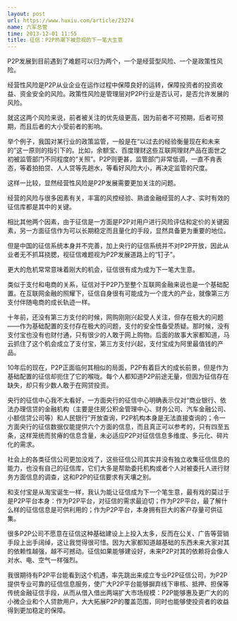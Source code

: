 ```yaml
---
layout: post
url: https://www.huxiu.com/article/23274
name: 六军总管
time: 2013-12-01 11:55
title: 征信：P2P热潮下被忽视的下一笔大生意
---
```

P2P发展到目前遇到了难题可以归为两个，一个是经营型风险、一个是政策性风险。

经营性风险是P2P从业企业在运作过程中保障良好的运转，保障投资者的投资收益、资金安全的风险。政策性风险是管理层对P2P行业是否认可，是否允许发展的风险。

就这这两个风险来说，前者被关注的优先级更高，因为前者不可预期，后者可预期，而且后者的大小受前者的影响。

举个例子，我国对某行业的政策监管，一般是在“以过去的经验衡量现在和未来的”这一原则的指引下的。比如，余额宝、百度理财这些互联网理财产品在面世之初被监管部门不同程度的“关照”。P2P则更甚，监管部门非常低调，一直不肯表态，等着拍拍贷、人人贷等先趟水，等看好风险大小，再决定监管的尺度。

这样一比较，显然经营性风险是P2P发展需要更加关注的问题。

经营的风险与很多因素有关，丰富的风控经验、熟谙金融经营的人才、实时有效的征信库都是其中的关键。

相比其他两个因素，由于征信是一方面是P2P对用户进行风险评估和定价的关键因素，另一方面征信作为可以长期稳定而且量化的手段，显然具备更为重要的地位。

但是中国的征信系统本身并不完善，加上央行的征信系统并不对P2P开放，因此从业者无不抓耳挠腮，视征信难题视为P2P发展道路上的“钉子”。

更大的危机常常意味着刚大的机会，征信很有成为成为下一笔大生意。

类似于支付和电商的关系，征信对于P2P乃至整个互联网金融来说也是一个基础配置。在互联网金融的照耀下，征信自身很有可能成为一个庞大的产业，就像第三方支付伴随电商的成长轨迹一样。

十年前，还没有第三方支付的时候，网购刚刚兴起受人关注，但存在极大的问题——作为基础配置的支付存在极大的问题，支付的安全性备受质疑。那时候，没有支付宝也没有也财付通，只有很少的人敢于网上购物。后面的故事大家都知道，马云抓住了这个机会成立了支付宝，第三方支付兴起，支付宝成为阿里最值钱的产品。

10年后的现在，P2P正面临何其相似的局面，P2P有着巨大的成长前景，但是作为基础配置的征信却扼住了它的喉咙。每个人都知道P2P前途无量，但因为征信存在缺失，却只有少数人敢于在网贷投资。

央行的征信中心我不太看好，一方面央行的征信中心明确表示仅对“商业银行、依法办理信贷的金融机构（主要是住房公积金管理中心、财务公司、汽车金融公司、小额信贷公司等）和人民银行”开放查询，P2P机构本身是无法直接查询的；令一方面央行的征信数据仅能提供六个方面的信息，而且真正可以参考的，只有四至五条，这样笼统而贫瘠的信息含量，未必适应P2P对征信信息多维度、多元化、碎片化的需求。

社会上的各类征信公司更加没戏了，这些征信公司其实并没有独立收集征信信息的能力，也没有自己的征信库，它们大多是帮助委托机构或者个人对被委托人进行财务方面信息的调查，这和P2P的征信要求有天壤之别。

和支付宝是从淘宝诞生一样，我认为能让征信成为下一个笔生意，最有戏的莫过于是P2P平台本身：作为P2P平台，对征信的需求最迫切；作为P2P平台，最了解什么样的征信信息是可供利用的；作为P2P平台，本身拥有巨大的客户存量可供征集。

很多P2P公司不愿意在征信这种基础建设上上投入太多，反而在公关、广告等营销手段上出手阔绰，这让我觉得很可惜。因为大家都知道越基础的东西未来大家对其的依赖性越强，越不可撼动。征信如果能够建设好，未来P2P对其的依赖将会像人对水、电、空气一样强烈。

我很期待有P2P平台能看到这个机遇，率先跳出来成立专业P2P征信公司，为P2P提供专业可靠的征信信息服务，使广大P2P平台能够摒弃线下审核、抵押、担保等传统金融征信手段，从而从借入借出两端扩大市场规模：P2P能够惠及更广大的的小微企业和个人贷款用户，大大拓展P2P的覆盖范围，同时也能够使投资者的收益得到更加稳定的保障。

